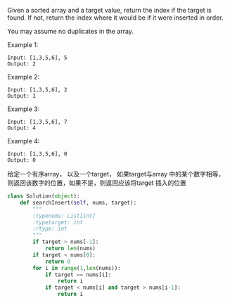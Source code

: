 Given a sorted array and a target value, return the index if the target is found. If not, return the index where it would be if it were inserted in order.

You may assume no duplicates in the array.

Example 1:
```
Input: [1,3,5,6], 5  
Output: 2  
```
Example 2:
```
Input: [1,3,5,6], 2  
Output: 1  
```
Example 3:
```
Input: [1,3,5,6], 7  
Output: 4  
```
Example 4:
```
Input: [1,3,5,6], 0  
Output: 0  
```
给定一个有序array， 以及一个target， 如果target与array 中的某个数字相等，则返回该数字的位置，如果不是，则返回应该将target 插入的位置

```python
class Solution(object):
    def searchInsert(self, nums, target):
        """
        :typenums: List[int]
        :typetarget: int
        :rtype: int
        """
        if target > nums[-1]:
            return len(nums)
        if target < nums[0]:
            return 0
        for i in range(1,len(nums)):
            if target == nums[i]:
                return i
            if target < nums[i] and target > nums[i-1]:
                return i
```
